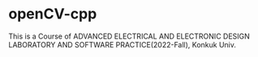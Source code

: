 # openCV-cpp
This is a Course of ADVANCED ELECTRICAL AND ELECTRONIC DESIGN LABORATORY AND SOFTWARE PRACTICE(2022-Fall), Konkuk Univ.
